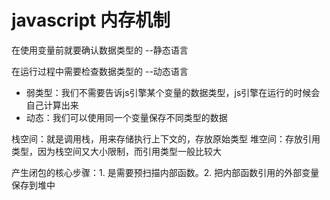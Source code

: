 # javascript 内存机制

在使用变量前就要确认数据类型的 --静态语言

在运行过程中需要检查数据类型的 --动态语言


- 弱类型：我们不需要告诉js引擎某个变量的数据类型，js引擎在运行的时候会自己计算出来
- 动态：我们可以使用同一个变量保存不同类型的数据

栈空间：就是调用栈，用来存储执行上下文的，存放原始类型
堆空间：存放引用类型，因为栈空间又大小限制，而引用类型一般比较大

产生闭包的核心步骤：1. 是需要预扫描内部函数。2. 把内部函数引用的外部变量保存到堆中